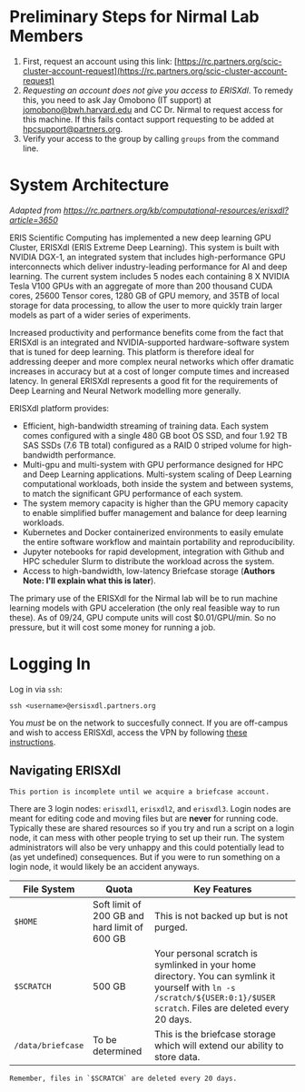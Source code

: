 # Preliminary Steps for Nirmal Lab Members

1. First, request an account using this link: [https://rc.partners.org/scic-cluster-account-request](https://rc.partners.org/scic-cluster-account-request)
2. *Requesting an account does not give you access to ERISXdl*. To remedy this, you need to ask Jay Omobono (IT support) at [jomobono@bwh.harvard.edu](jomobono@bwh.harvard.edu) and CC Dr. Nirmal to request access for this machine. If this fails contact support requesting to be added at [hpcsupport@partners.org](hpcsupport@partners.org). 
3. Verify your access to the group by calling `groups` from the command line. 

# System Architecture
*Adapted from https://rc.partners.org/kb/computational-resources/erisxdl?article=3650*

ERIS Scientific Computing has implemented a new deep learning GPU Cluster, ERISXdl (ERIS Extreme Deep Learning). This system is built with NVIDIA DGX-1, an integrated system that includes high-performance GPU interconnects which deliver industry-leading performance for AI and deep learning. The current system includes 5 nodes each containing 8 X NVIDIA Tesla V100 GPUs with an aggregate of more than 200 thousand CUDA cores, 25600 Tensor cores, 1280 GB of GPU memory, and 35TB of local storage for data processing, to allow the user to more quickly train larger models as part of a wider series of experiments.
 
Increased productivity and performance benefits come from the fact that ERISXdl is an integrated and NVIDIA-supported hardware-software system that is tuned for deep learning. This platform is therefore ideal for addressing deeper and more complex neural networks which offer dramatic increases in accuracy but at a cost of longer compute times and increased latency. In general ERISXdl represents a good fit for the requirements of Deep Learning and Neural Network modelling more generally. 
 
ERISXdl platform provides:

- Efficient, high-bandwidth streaming of training data. Each system comes configured with a single 480 GB boot OS SSD, and four 1.92 TB SAS SSDs (7.6 TB total) configured as a RAID 0 striped volume for high-bandwidth performance.
- Multi-gpu and multi-system with GPU performance designed for HPC and Deep Learning applications. Multi-system scaling of Deep Learning computational workloads, both inside the system and between systems, to match the significant GPU performance of each system.
- The system memory capacity is higher than the GPU memory capacity to enable simplified buffer management and balance for deep learning workloads.
- Kubernetes and Docker containerized environments to easily emulate the entire software workflow and maintain portability and reproducibility.
- Jupyter notebooks for rapid development, integration with Github and HPC scheduler Slurm to distribute the workload across the system.
- Access to high-bandwidth, low-latency Briefcase storage (__Authors Note: I'll explain what this is later__).

The primary use of the ERISXdl for the Nirmal lab will be to run machine learning models with GPU acceleration (the only real feasible way to run these). As of 09/24, GPU compute units will cost $0.01/GPU/min. So no pressure, but it will cost some money for running a job. 

# Logging In
Log in via `ssh`:
```{code} bash
ssh <username>@ersisxdl.partners.org
```

You *must* be on the network to succesfully connect. If you are off-campus and wish to access ERISXdl, access the VPN by following [these instructions](https://partnershealthcare.service-now.com/isservicehub?id=kb_article_view&sysparm_article=KB0023967&sys_kb_id=79ad94774ff642005fcfdefd0210c747&spa=1).

## Navigating ERISXdl
```{error}
This portion is incomplete until we acquire a briefcase account. 
```

There are 3 login nodes: `erisxdl1`, `erisxdl2`, and `erisxdl3`. Login nodes are meant for editing code and moving files but are __never__ for running code. Typically these are shared resources so if you try and run a script on a login node, it can mess with other people trying to set up their run. The system administrators will also be very unhappy and this could potentially lead to (as yet undefined) consequences. But if you were to run something on a login node, it would likely be an accident anyways. 

| File System | Quota | Key Features |
| ----------- | ----- | ------------ |
| `$HOME` | Soft limit of 200 GB and hard limit of 600 GB | This is not backed up but is not purged.  | 
| `$SCRATCH` | 500 GB | Your personal scratch is symlinked in your home directory. You can symlink it yourself with `ln -s /scratch/${USER:0:1}/$USER scratch`. Files are deleted every 20 days.| 
| `/data/briefcase` | To be determined | This is the briefcase storage which will extend our ability to store data. |

```{warning}
Remember, files in `$SCRATCH` are deleted every 20 days. 
```

